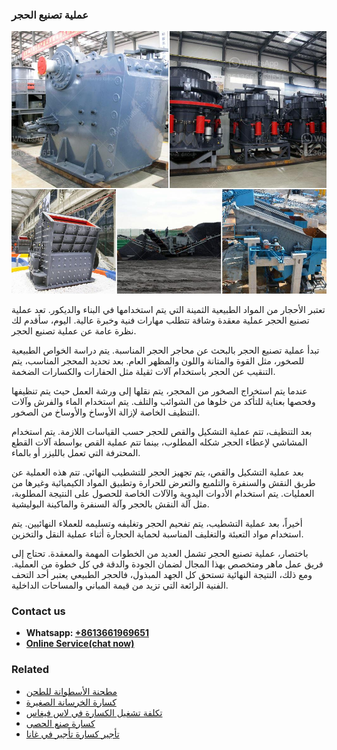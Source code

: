 <h3>عملية تصنيع الحجر</h3><img src='1701852504.jpg' alt=''><p>تعتبر الأحجار من المواد الطبيعية الثمينة التي يتم استخدامها في البناء والديكور. تعد عملية تصنيع الحجر عملية معقدة وشاقة تتطلب مهارات فنية وخبرة عالية. اليوم، سأقدم لك نظرة عامة عن عملية تصنيع الحجر.</p><p>تبدأ عملية تصنيع الحجر بالبحث عن محاجر الحجر المناسبة. يتم دراسة الخواص الطبيعية للصخور، مثل القوة والمتانة واللون والمظهر العام. بعد تحديد المحجر المناسب، يتم التنقيب عن الحجر باستخدام آلات ثقيلة مثل الحفارات والكسارات الضخمة.</p><p>عندما يتم استخراج الصخور من المحجر، يتم نقلها إلى ورشة العمل حيث يتم تنظيفها وفحصها بعناية للتأكد من خلوها من الشوائب والتلف. يتم استخدام الماء والفرش وآلات التنظيف الخاصة لإزالة الأوساخ والأوساخ من الصخور.</p><p>بعد التنظيف، تتم عملية التشكيل والقص للحجر حسب القياسات اللازمة. يتم استخدام المشاشي لإعطاء الحجر شكله المطلوب، بينما تتم عملية القص بواسطة آلات القطع المحترفة التي تعمل بالليزر أو بالماء.</p><p>بعد عملية التشكيل والقص، يتم تجهيز الحجر للتشطيب النهائي. تتم هذه العملية عن طريق النقش والسنفرة والتلميع والتعرض للحرارة وتطبيق المواد الكيميائية وغيرها من العمليات. يتم استخدام الأدوات اليدوية والآلات الخاصة للحصول على النتيجة المطلوبة، مثل آلة النقش بالحجر وآلة السنفرة والماكينة البوليشية.</p><p>أخيراً، بعد عملية التشطيب، يتم تفحيم الحجر وتغليفه وتسليمه للعملاء النهائيين. يتم استخدام مواد التعبئة والتغليف المناسبة لحماية الحجارة أثناء عملية النقل والتخزين.</p><p>باختصار، عملية تصنيع الحجر تشمل العديد من الخطوات المهمة والمعقدة. تحتاج إلى فريق عمل ماهر ومتخصص بهذا المجال لضمان الجودة والدقة في كل خطوة من العملية. ومع ذلك، النتيجة النهائية تستحق كل الجهد المبذول، فالحجر الطبيعي يعتبر أحد التحف الفنية الرائعة التي تزيد من قيمة المباني والمساحات الداخلية.</p><h3>Contact us</h3><ul><li><strong>Whatsapp:&nbsp;<a href="https://wa.me/8613661969651">+8613661969651</a></strong></li><li><a href="https://swt.shibang-china.com/?git&amp;zhl&amp;عملية تصنيع الحجر"><strong>Online Service(chat now)</strong></a></li></ul><h3>Related</h3><ul><li><a href='مطحنة الأسطوانة للطحن.md'>مطحنة الأسطوانة للطحن</a></li><li><a href='كسارة الخرسانة الصغيرة.md'>كسارة الخرسانة الصغيرة</a></li><li><a href='تكلفة تشغيل الكسارة في لاس فيغاس.md'>تكلفة تشغيل الكسارة في لاس فيغاس</a></li><li><a href='كسارة صنع الحصى.md'>كسارة صنع الحصى</a></li><li><a href='تأجير كسارة تأجير في غانا.md'>تأجير كسارة تأجير في غانا</a></li></ul>